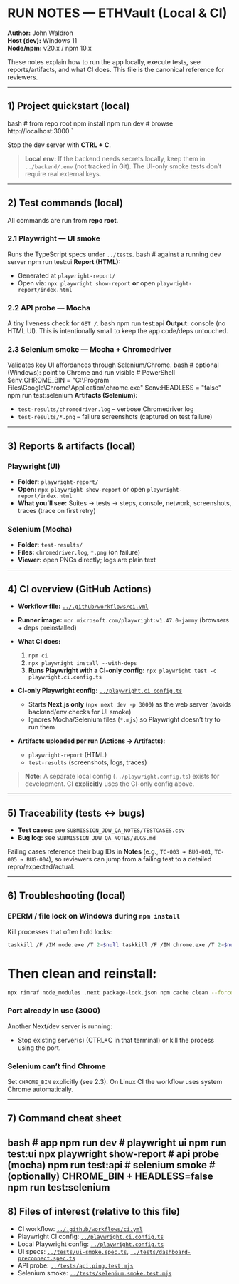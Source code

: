 # RUN NOTES — ETHVault (Local & CI)

**Author:** John Waldron  
**Host (dev):** Windows 11  
**Node/npm:** v20.x / npm 10.x

These notes explain how to run the app locally, execute tests, see reports/artifacts, and what CI does. This file is the canonical reference for reviewers.

---

## 1) Project quickstart (local)
bash # from repo root npm install npm run dev # browse http://localhost:3000
`

Stop the dev server with **CTRL + C**.

> **Local env:** If the backend needs secrets locally, keep them in `../backend/.env` (not tracked in Git). The UI-only smoke tests don’t require real external keys.

---

## 2) Test commands (local)

All commands are run from **repo root**.

### 2.1 Playwright — UI smoke

Runs the TypeScript specs under `../tests`.
bash # against a running dev server npm run test:ui
**Report (HTML):**

* Generated at `playwright-report/`
* Open via: `npx playwright show-report` **or** open `playwright-report/index.html`

### 2.2 API probe — Mocha

A tiny liveness check for `GET /`.
bash npm run test:api
**Output:** console (no HTML UI). This is intentionally small to keep the app code/deps untouched.

### 2.3 Selenium smoke — Mocha + Chromedriver

Validates key UI affordances through Selenium/Chrome.
bash # optional (Windows): point to Chrome and run visible # PowerShell $env:CHROME_BIN = "C:\Program Files\Google\Chrome\Application\chrome.exe" $env:HEADLESS = "false" npm run test:selenium
**Artifacts (Selenium):**

* `test-results/chromedriver.log` – verbose Chromedriver log
* `test-results/*.png` – failure screenshots (captured on test failure)

---

## 3) Reports & artifacts (local)

### Playwright (UI)

* **Folder:** `playwright-report/`
* **Open:** `npx playwright show-report` or open `playwright-report/index.html`
* **What you’ll see:** Suites → tests → steps, console, network, screenshots, traces (trace on first retry)

### Selenium (Mocha)

* **Folder:** `test-results/`
* **Files:** `chromedriver.log`, `*.png` (on failure)
* **Viewer:** open PNGs directly; logs are plain text

---

## 4) CI overview (GitHub Actions)

* **Workflow file:** [`../.github/workflows/ci.yml`](../.github/workflows/ci.yml)

* **Runner image:** `mcr.microsoft.com/playwright:v1.47.0-jammy` (browsers + deps preinstalled)

* **What CI does:**

  1. `npm ci`
  2. `npx playwright install --with-deps`
  3. **Runs Playwright with a CI-only config:**
     `npx playwright test -c playwright.ci.config.ts`

* **CI-only Playwright config:** [`../playwright.ci.config.ts`](../playwright.ci.config.ts)

  * Starts **Next.js only** (`npx next dev -p 3000`) as the web server (avoids backend/env checks for UI smoke)
  * Ignores Mocha/Selenium files (`*.mjs`) so Playwright doesn’t try to run them

* **Artifacts uploaded per run (Actions → Artifacts):**

  * `playwright-report` (HTML)
  * `test-results` (screenshots, logs, traces)

> **Note:** A separate local config (`../playwright.config.ts`) exists for development. CI **explicitly** uses the CI-only config above.

---

## 5) Traceability (tests ↔ bugs)

* **Test cases:** see `SUBMISSION_JDW_QA_NOTES/TESTCASES.csv`
* **Bug log:** see `SUBMISSION_JDW_QA_NOTES/BUGS.md`

Failing cases reference their bug IDs in **Notes** (e.g., `TC-003 → BUG-001`, `TC-005 → BUG-004`), so reviewers can jump from a failing test to a detailed repro/expected/actual.

---

## 6) Troubleshooting (local)

### EPERM / file lock on Windows during `npm install`

Kill processes that often hold locks:
```bash
taskkill /F /IM node.exe /T 2>$null taskkill /F /IM chrome.exe /T 2>$null taskkill /F /IM chromedriver.exe /T 2>$null
```

# Then clean and reinstall:
```bash
npx rimraf node_modules .next package-lock.json npm cache clean --force npm install
```
### Port already in use (3000)

Another Next/dev server is running:

* Stop existing server(s) (CTRL+C in that terminal) or kill the process using the port.

### Selenium can’t find Chrome

Set `CHROME_BIN` explicitly (see 2.3). On Linux CI the workflow uses system Chrome automatically.

---

## 7) Command cheat sheet
bash # app npm run dev # playwright ui npm run test:ui npx playwright show-report # api probe (mocha) npm run test:api # selenium smoke # (optionally) CHROME_BIN + HEADLESS=false npm run test:selenium
---

## 8) Files of interest (relative to this file)

* CI workflow: [`../.github/workflows/ci.yml`](../.github/workflows/ci.yml)
* Playwright CI config: [`../playwright.ci.config.ts`](../playwright.ci.config.ts)
* Local Playwright config: [`../playwright.config.ts`](../playwright.config.ts)
* UI specs: [`../tests/ui-smoke.spec.ts`](../tests/ui-smoke.spec.ts), [`../tests/dashboard-preconnect.spec.ts`](../tests/dashboard-preconnect.spec.ts)
* API probe: [`../tests/api.ping.test.mjs`](../tests/api.ping.test.mjs)
* Selenium smoke: [`../tests/selenium.smoke.test.mjs`](../tests/selenium.smoke.test.mjs)